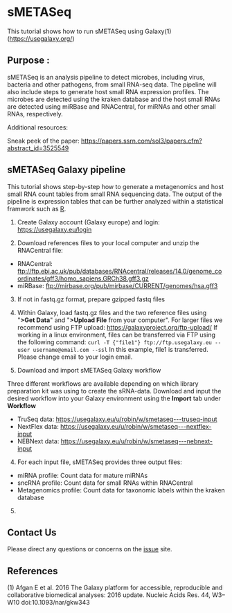# sMETASeq
This tutorial shows how to run sMETASeq using Galaxy(1) (https://usegalaxy.org/)

## Purpose :

sMETASeq is an analysis pipeline to detect microbes, including virus, bacteria and other pathogens, from small RNA-seq data. The pipeline will also include steps to generate host small RNA expression profiles. The microbes are detected using the kraken database and the host small RNAs are detected using miRBase and RNACentral, for miRNAs and other small RNAs, respectively. 

Additional resources:

Sneak peek of the paper: https://papers.ssrn.com/sol3/papers.cfm?abstract_id=3525549

##  sMETASeq Galaxy pipeline 

This tutorial shows step-by-step how to generate a metagenomics and host small RNA count tables from small RNA sequencing data. The output of the pipeline is expression tables that can be further analyzed within a statistical framwork such as [R](https://www.r-project.org/). 

1) Create Galaxy account (Galaxy europe) and login: https://usegalaxy.eu/login

2) Download references files to your local computer and unzip the RNACentral file:
  - RNACentral: ftp://ftp.ebi.ac.uk/pub/databases/RNAcentral/releases/14.0/genome_coordinates/gff3/homo_sapiens.GRCh38.gff3.gz
  - miRBase: ftp://mirbase.org/pub/mirbase/CURRENT/genomes/hsa.gff3
	
3) If not in fastq.gz format, prepare gzipped fastq files
4) Within Galaxy, load fastq.gz files and the two reference files using "**>Get Data**"  and   "**>Upload File** from your computer". For larger files we recommend using FTP upload: https://galaxyproject.org/ftp-upload/
If working in a linux environment, files can be transferred via FTP using the following command: 
`curl -T {"file1"} ftp://ftp.usegalaxy.eu --user username@email.com --ssl` 
In this example, file1 is transferred. Please change email to your login email. 

4) Download and import sMETASeq Galaxy workflow 

Three different workflows are available depending on which library preparation kit was using to create the sRNA-data. Download and input the desired workflow into your Galaxy environment using the **Import** tab under **Workflow**

  - TruSeq data: https://usegalaxy.eu/u/robin/w/smetaseq---truseq-input
  - NextFlex data: https://usegalaxy.eu/u/robin/w/smetaseq---nextflex-input
  - NEBNext data: https://usegalaxy.eu/u/robin/w/smetaseq---nebnext-input

4) For each input file, sMETASeq provides three output files:

  - miRNA profile:  Count data for mature miRNAs
  - sncRNA profile: Count data for small RNAs within RNACentral
  - Metagenomics profile: Count data for taxonomic labels within the kraken database
  
5) 

## Contact Us
Please direct any questions or concerns on the [issue](https://github.com/MjelleLab/sMETASeq/issues) site.

## References

(1) Afgan E et al. 2016 The Galaxy platform for accessible, reproducible and collaborative biomedical analyses: 2016 update.
Nucleic Acids Res. 44, W3–W10 doi:10.1093/nar/gkw343
